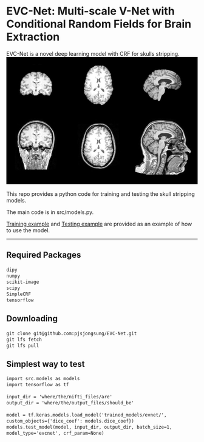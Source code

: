 # EVC-Net: Multi-scale V-Net with Conditional Random Fields for Brain Extraction
EVC-Net is a novel deep learning model with CRF for skulls stripping.
<img src='test_images/readme_figure.png' width=1000>

This repo provides a python code for training and testing the skull stripping models.

The main code is in src/models.py.

[Training example](examples/training_example.ipynb) and [Testing example](examples/testing_example.ipynb) are provided as an example of how to use the model.
***
## Required Packages
```
dipy
numpy
scikit-image
scipy
SimpleCRF
tensorflow
```

## Downloading
```
git clone git@github.com:pjsjongsung/EVC-Net.git
git lfs fetch
git lfs pull
```

## Simplest way to test
```
import src.models as models
import tensorflow as tf

input_dir = 'where/the/nifti_files/are'
output_dir = 'where/the/output_files/should_be'

model = tf.keras.models.load_model('trained_models/evnet/', custom_objects={'dice_coef': models.dice_coef})
models.test_model(model, input_dir, output_dir, batch_size=1, model_type='evcnet', crf_param=None)
```
